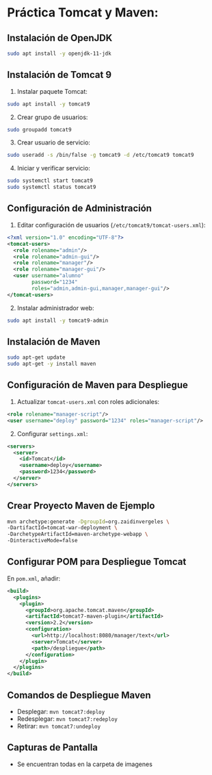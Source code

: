 # Práctica Tomcat y Maven:

## Instalación de OpenJDK

```bash
sudo apt install -y openjdk-11-jdk
```

## Instalación de Tomcat 9

1. Instalar paquete Tomcat:
```bash
sudo apt install -y tomcat9
```

2. Crear grupo de usuarios:
```bash
sudo groupadd tomcat9
```

3. Crear usuario de servicio:
```bash
sudo useradd -s /bin/false -g tomcat9 -d /etc/tomcat9 tomcat9
```

4. Iniciar y verificar servicio:
```bash
sudo systemctl start tomcat9
sudo systemctl status tomcat9
```

## Configuración de Administración

1. Editar configuración de usuarios (`/etc/tomcat9/tomcat-users.xml`):
```xml
<?xml version="1.0" encoding="UTF-8"?>
<tomcat-users>
  <role rolename="admin"/>
  <role rolename="admin-gui"/>
  <role rolename="manager"/>
  <role rolename="manager-gui"/>
  <user username="alumno" 
        password="1234" 
        roles="admin,admin-gui,manager,manager-gui"/>
</tomcat-users>
```

2. Instalar administrador web:
```bash
sudo apt install -y tomcat9-admin
```

## Instalación de Maven

```bash
sudo apt-get update
sudo apt-get -y install maven
```

## Configuración de Maven para Despliegue

1. Actualizar `tomcat-users.xml` con roles adicionales:
```xml
<role rolename="manager-script"/>
<user username="deploy" password="1234" roles="manager-script"/>
```

2. Configurar `settings.xml`:
```xml
<servers>
  <server>
    <id>Tomcat</id>
    <username>deploy</username>
    <password>1234</password>
  </server>
</servers>
```

## Crear Proyecto Maven de Ejemplo

```bash
mvn archetype:generate -DgroupId=org.zaidinvergeles \
-DartifactId=tomcat-war-deployment \
-DarchetypeArtifactId=maven-archetype-webapp \
-DinteractiveMode=false
```

## Configurar POM para Despliegue Tomcat

En `pom.xml`, añadir:
```xml
<build>
  <plugins>
    <plugin>
      <groupId>org.apache.tomcat.maven</groupId>
      <artifactId>tomcat7-maven-plugin</artifactId>
      <version>2.2</version>
      <configuration>
        <url>http://localhost:8080/manager/text</url>
        <server>Tomcat</server>
        <path>/despliegue</path>
      </configuration>
    </plugin>
  </plugins>
</build>
```

## Comandos de Despliegue Maven

- Desplegar: `mvn tomcat7:deploy`
- Redesplegar: `mvn tomcat7:redeploy`
- Retirar: `mvn tomcat7:undeploy`

## Capturas de Pantalla

- Se encuentran todas en la carpeta de imagenes

